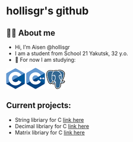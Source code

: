 # hollisgr's github

## :technologist: About me
- Hi, I’m Aisen @hollisgr
- I am a student from School 21 Yakutsk, 32 y.o.
- 	:dart: For now I am studying:

![c](logos/c.png)
![cpp](logos/cpp.png)
![psql](logos/psql.png)

## Current projects:

- String libriary for C [link here](https://github.com/hollisgr/s21/tree/main/String)
- Decimal libriary for C [link here](https://github.com/hollisgr/s21/tree/main/Decimal)
- Matrix libriary for C [link here](https://github.com/hollisgr/s21/tree/main/Matrix)
